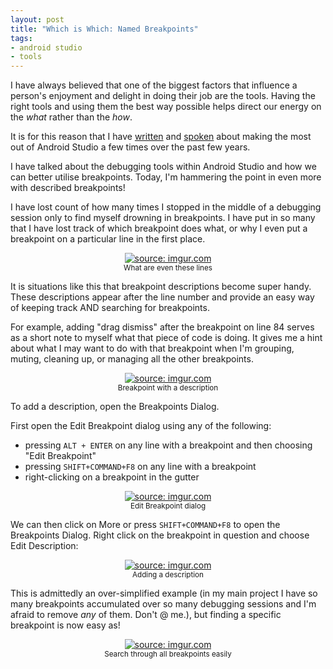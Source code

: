```yaml
---
layout: post
title: "Which is Which: Named Breakpoints"
tags:
- android studio
- tools
---
```

I have always believed that one of the biggest factors that influence a person's enjoyment and delight in doing their job are the tools. Having the right tools and using them the best way possible helps direct our energy on the _what_ rather than the _how_.

It is for this reason that I have [written](https://zarah.dev/2016/02/05/squashing-bugs.html) and [spoken](https://www.youtube.com/watch?v=gjHY7jl4rrA) about making the most out of Android Studio a few times over the past few years.

I have talked about the debugging tools within Android Studio and how we can better utilise breakpoints. Today, I'm hammering the point in even more with described breakpoints!

I have lost count of how many times I stopped in the middle of a debugging session only to find myself drowning in breakpoints. I have put in so many that I have lost track of which breakpoint does what, or why I even put a breakpoint on a particular line in the first place.

<center>
    <a href="https://imgur.com/vmkOFZm"><img src="https://i.imgur.com/vmkOFZm.png" title="source: imgur.com" /></a>
    <br />
    <small>What are even these lines</small>
</center>

It is situations like this that breakpoint descriptions become super handy. These descriptions appear after the line number and provide an easy way of keeping track AND searching for breakpoints.

For example, adding "drag dismiss" after the breakpoint on line 84 serves as a short note to myself what that piece of code is doing. It gives me a hint about what I may want to do with that breakpoint when I'm grouping, muting, cleaning up, or managing all the other breakpoints.

<center>
    <a href="https://imgur.com/NUkFHvM"><img src="https://i.imgur.com/NUkFHvM.png" title="source: imgur.com" /></a>
    <br />
    <small>Breakpoint with a description</small>
</center>

To add a description, open the Breakpoints Dialog.

First open the Edit Breakpoint dialog using any of the following:
- pressing `ALT + ENTER` on any line with a breakpoint and then choosing "Edit Breakpoint"
- pressing `SHIFT+COMMAND+F8` on any line with a breakpoint
- right-clicking on a breakpoint in the gutter
<center>
    <a href="https://imgur.com/Y9sLNlV"><img src="https://i.imgur.com/Y9sLNlV.png" title="source: imgur.com" /></a>
    <br /><small>Edit Breakpoint dialog</small>
</center>

We can then click on More or press `SHIFT+COMMAND+F8` to open the Breakpoints Dialog. Right click on the breakpoint in question and choose Edit Description:  
<center>
    <a href="https://imgur.com/AaBDnWo"><img src="https://i.imgur.com/AaBDnWo.png" title="source: imgur.com" /></a>
    <br /><small>Adding a description</small>
</center>

This is admittedly an over-simplified example (in my main project I have so many breakpoints accumulated over so many debugging sessions and I'm afraid to remove _any_ of them. Don't @ me.), but finding a specific breakpoint is now easy as!

<center>
    <a href="https://imgur.com/7XpgQv4"><img src="https://i.imgur.com/7XpgQv4.gif" title="source: imgur.com" /></a>
    <br /> <small>Search through all breakpoints easily</small>
</center>


